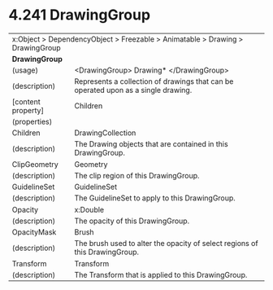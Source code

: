 <html dir="LTR" xmlns:mshelp="http://msdn.microsoft.com/mshelp" xmlns:ddue="http://ddue.schemas.microsoft.com/authoring/2003/5" xmlns:xlink="http://www.w3.org/1999/xlink" xmlns:tool="http://www.microsoft.com/tooltip">

<body>
 <input type="hidden" id="userDataCache" class="userDataStyle">
 <input type="hidden" id="hiddenScrollOffset">
 <img id="dropDownImage" style="display:none; height:0; width:0;" src="../local/drpdown.gif">
 <img id="dropDownHoverImage" style="display:none; height:0; width:0;" src="../local/drpdown_orange.gif">
 <img id="collapseImage" style="display:none; height:0; width:0;" src="../local/collapse.gif">
 <img id="expandImage" style="display:none; height:0; width:0;" src="../local/exp.gif">
 <img id="collapseAllImage" style="display:none; height:0; width:0;" src="../local/collall.gif">
 <img id="expandAllImage" style="display:none; height:0; width:0;" src="../local/expall.gif">
 <img id="copyImage" style="display:none; height:0; width:0;" src="../local/copycode.gif">
 <img id="copyHoverImage" style="display:none; height:0; width:0;" src="../local/copycodeHighlight.gif">
 <div id="header"><h1 class="heading">4.241 DrawingGroup</h1></div>

 <div id="mainSection">
 <div id="mainBody">
 <div id="allHistory" class="saveHistory" onsave="saveAll()" onload="loadAll()"></div>
 <p xmlns:wsd="http://wsdev.schemas.microsoft.com/authoring/2008/2" xmlns:msxsl="urn:schemas-microsoft-com:xslt" xmlns:script="urn:script" xmlns:build="urn:build">
 </p>
 <div id="sectionSection0" class="section" name="collapseableSection">
 <content xmlns="http://ddue.schemas.microsoft.com/authoring/2003/5" xmlns:wsd="http://wsdev.schemas.microsoft.com/authoring/2008/2" xmlns:msxsl="urn:schemas-microsoft-com:xslt" xmlns:script="urn:script" xmlns:build="urn:build">
 </content>
 </div>
 <div id="sectionSection1" class="section" name="collapseableSection">
 <content xmlns="http://ddue.schemas.microsoft.com/authoring/2003/5" xmlns:wsd="http://wsdev.schemas.microsoft.com/authoring/2008/2" xmlns:msxsl="urn:schemas-microsoft-com:xslt" xmlns:script="urn:script" xmlns:build="urn:build">
 <table class="ProtocolAuthoredTable" xmlns="">
 <tr><td colspan="2">
<mshelp:link keywords="86913f34-aa06-4c94-9f09-83936a822fd8" tabindex="0">x:Object</mshelp:link> &gt; <mshelp:link keywords="22a604a1-b593-4464-91e4-488285506428" tabindex="0">DependencyObject</mshelp:link> &gt; <mshelp:link keywords="6724267f-782a-4509-a6e9-19f1e3acf436" tabindex="0">Freezable</mshelp:link> &gt; <mshelp:link keywords="4e196363-585f-4026-aad1-79907d6b01af" tabindex="0">Animatable</mshelp:link> &gt; <mshelp:link keywords="ff9aae23-ace1-4519-8f73-5a674a9568da" tabindex="0">Drawing</mshelp:link> &gt; <mshelp:link keywords="f2cdce1b-6cae-40b5-af18-24abdba4f80b" tabindex="0">DrawingGroup</mshelp:link> </td>
 </tr>
 <tr><td colspan="2">
 <b>
DrawingGroup </b>
 </td>
 </tr>
 <tr><td><div class="indent0">(usage)</div></td>
 <td>&lt;DrawingGroup&gt; <mshelp:link keywords="ff9aae23-ace1-4519-8f73-5a674a9568da" tabindex="0">Drawing</mshelp:link>* &lt;/DrawingGroup&gt; </td>
 </tr>
 <tr><td><div class="indent0">(description)</div></td>
 <td>Represents a collection of drawings that can be operated upon as a single drawing. </td>
 </tr>
 <tr><td><div class="indent0">[content property]</div></td>
 <td><mshelp:link keywords="f2cdce1b-6cae-40b5-af18-24abdba4f80b" tabindex="0">Children</mshelp:link> </td>
 </tr>
 <tr><td><div class="indent0">(properties)</div></td>
 <td> </td>
 </tr>
 <tr><td><div class="indent2">Children</div></td>
 <td><mshelp:link keywords="226a9276-cd7a-4b16-a54c-74c78828e37a" tabindex="0">DrawingCollection</mshelp:link> </td>
 </tr>
 <tr><td><div class="indent4">(description)</div></td>
 <td>The Drawing objects that are contained in this DrawingGroup. </td>
 </tr>
 <tr><td><div class="indent2">ClipGeometry</div></td>
 <td><mshelp:link keywords="79cc5c62-c476-4ca3-8778-6fd5e0d5fb75" tabindex="0">Geometry</mshelp:link> </td>
 </tr>
 <tr><td><div class="indent4">(description)</div></td>
 <td>The clip region of this DrawingGroup. </td>
 </tr>
 <tr><td><div class="indent2">GuidelineSet</div></td>
 <td><mshelp:link keywords="947085fa-72e0-4214-875d-7aa5626422c1" tabindex="0">GuidelineSet</mshelp:link> </td>
 </tr>
 <tr><td><div class="indent4">(description)</div></td>
 <td>The GuidelineSet to apply to this DrawingGroup. </td>
 </tr>
 <tr><td><div class="indent2">Opacity</div></td>
 <td><mshelp:link keywords="be69ab46-8f20-4d22-b671-5be19c0f3fc7" tabindex="0">x:Double</mshelp:link> </td>
 </tr>
 <tr><td><div class="indent4">(description)</div></td>
 <td>The opacity of this DrawingGroup. </td>
 </tr>
 <tr><td><div class="indent2">OpacityMask</div></td>
 <td><mshelp:link keywords="ac82382e-77f7-491e-a223-c4613b694daa" tabindex="0">Brush</mshelp:link> </td>
 </tr>
 <tr><td><div class="indent4">(description)</div></td>
 <td>The brush used to alter the opacity of select regions of this DrawingGroup. </td>
 </tr>
 <tr><td><div class="indent2">Transform</div></td>
 <td><mshelp:link keywords="a7f902c7-1533-42ce-ba93-16e2d1cd9e10" tabindex="0">Transform</mshelp:link> </td>
 </tr>
 <tr><td><div class="indent4">(description)</div></td>
 <td>The Transform that is applied to this DrawingGroup. </td>
 </tr>
</table>
 </content>
 </div>
 <!--[if gte IE 5]>
 <tool:tip element="languageFilterToolTip" avoidmouse="false"/>
 <![endif]-->
 </div>
 <a name="feedback"></a><span></span>
 </div>
</body></html>
